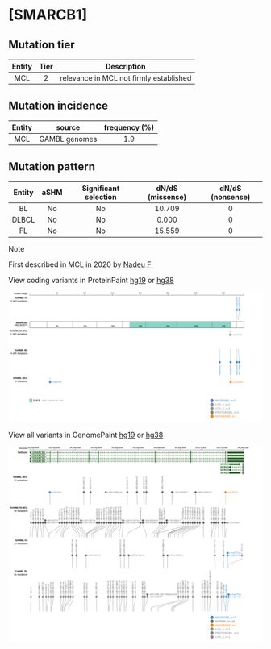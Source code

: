 # [SMARCB1]

## Mutation tier

|Entity|Tier|Description                            |
|:------:|:----:|---------------------------------------|
|MCL   |2   |relevance in MCL not firmly established|
## Mutation incidence

|Entity|source       |frequency (%)|
|:------:|:-------------:|:-------------:|
|MCL   |GAMBL genomes|1.9          |

## Mutation pattern

|Entity|aSHM|Significant selection|dN/dS (missense)|dN/dS (nonsense)|
|:------:|:----:|:---------------------:|:----------------:|:----------------:|
|BL    |No  |No                   |10.709          |0               |
|DLBCL |No  |No                   | 0.000          |0               |
|FL    |No  |No                   |15.559          |0               |


> [!NOTE]
> First described in MCL in 2020 by [Nadeu F](https://pubmed.ncbi.nlm.nih.gov/32584970)


View coding variants in ProteinPaint [hg19](https://www.bcgsc.ca/downloads/morinlab/GAMBL/test/genes/SMARCB1_protein.html)  or [hg38](https://www.bcgsc.ca/downloads/morinlab/GAMBL/test/genes/SMARCB1_protein_hg38.html)

![image](images/proteinpaint/SMARCB1_NM_003073.svg)

View all variants in GenomePaint [hg19](https://www.bcgsc.ca/downloads/morinlab/GAMBL/test/genes/SMARCB1.html)  or [hg38](https://www.bcgsc.ca/downloads/morinlab/GAMBL/test/genes/SMARCB1_hg38.html)

![image](images/proteinpaint/SMARCB1.svg)
